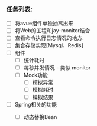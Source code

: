 

### 任务列表:
- [ ] 将avue组件单独抽离出来
- [ ] 将Web的工程和jay-monitor结合
- [ ] 查看命令执行日志情况的地方.
- [ ] 集合存储实现[Mysql、Redis]
- [ ] 组件
    - [ ] 统计耗时
    - [ ] 每秒并发情况 - 类似 monitor
    - [ ] Mock功能
        - [ ] 模拟异常
        - [ ] 模拟耗时
        - [ ] 模拟结果
- [ ] Spring相关的功能
    - [ ] 动态替换Bean 
    
    
